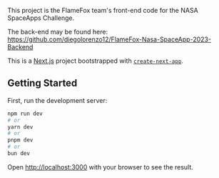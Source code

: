 This project is the FlameFox team's front-end code for the NASA SpaceApps Challenge. 


The back-end may be found here: https://github.com/diegolorenzo12/FlameFox-Nasa-SpaceApp-2023-Backend


This is a [Next.js](https://nextjs.org/) project bootstrapped with [`create-next-app`](https://github.com/vercel/next.js/tree/canary/packages/create-next-app).

## Getting Started

First, run the development server:

```bash
npm run dev
# or
yarn dev
# or
pnpm dev
# or
bun dev
```

Open [http://localhost:3000](http://localhost:3000) with your browser to see the result.
